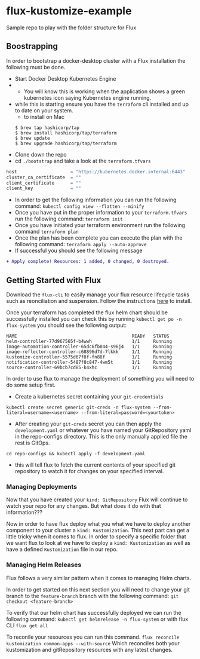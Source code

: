 # flux-kustomize-example
Sample repo to play with the folder structure for Flux


## Boostrapping
In order to bootstrap a docker-desktop cluster with a Flux installation the following must be done. 
- Start Docker Desktop Kubernetes Engine
- - You will know this is working when the application shows a green kubernetes icon saying Kubernetes engine running.
- while this is starting ensure you have the `terraform` cli installed and up to date on your system. 
    - to install on Mac
    ```shell
    $ brew tap hashicorp/tap
    $ brew install hashicorp/tap/terraform
    $ brew update
    $ brew upgrade hashicorp/tap/terraform
    ```
- Clone down the repo
- cd `./bootstrap` and take a look at the `terraform.tfvars`
```java
host                    = "https://kubernetes.docker.internal:6443"
cluster_ca_certificate  = ""
client_certificate      = ""
client_key              = ""
```
- In order to get the following information you can run the following command: `kubectl config view --flatten --minify`
- Once you have put in the proper information to your `terraform.tfvars` run the following command: `terraform init` 
- Once  you have initiated your terraform environment run the following command `terraform plan`
- Once the plan has been complete you can execute the plan with the following command: `terraform apply --auto-approve`
- If successful you should see the following message
```diff
+ Apply complete! Resources: 1 added, 0 changed, 0 destroyed.
```

## Getting Started with Flux
Download the `flux-cli` to easily manage your flux resource lifecycle tasks such as reonciliation and suspension. Follow the instructions [here](https://fluxcd.io/flux/cmd/#install-using-package-management) to install.

Once your terraform has completed the flux helm chart should be successfully installed you can check this by running `kubectl get po -n flux-system` you should see the following output: 
```shell
NAME                                           READY   STATUS    
helm-controller-77d967565f-b4wwh               1/1     Running   
image-automation-controller-65dc6fb844-s96j4   1/1     Running   
image-reflector-controller-c68896d7d-7lkkk     1/1     Running   
kustomize-controller-5575d67f8f-fn88f          1/1     Running   
notification-controller-5487f8c847-4wm5t       1/1     Running   
source-controller-69bcb7cd85-k4xhc             1/1     Running   
```
In order to use flux to manage the deployment of something you will need to do some setup first.

- Create a kubernetes secret containing your `git-credentials`
```shell
kubectl create secret generic git-creds -n flux-system --from-literal=username=<username> --from-literal=password=<yourtoken>
```
- After creating your `git-creds` secret you can then apply the `development.yaml` or whatever you have named your GitRepository yaml in the repo-configs directory. This is the only manually applied file the rest is GitOps.
```shell
cd repo-configs && kubectl apply -f development.yaml
```
  - this will tell flux to fetch the current contents of your specified git repository to watch it for changes on your specified interval.

### Managing Deployments
Now that you have created your `kind: GitRepository` Flux will continue to watch your repo for any changes. But what does it do with that information???

Now in order to have flux deploy what you what we have to deploy another component to your cluster a `kind: Kustomization`. This next part can get a little tricky when it comes to flux. In order to specify a specific folder that we want flux to look at we have to deploy a `kind: Kustomization` as well as have a defined `Kustomization` file in our repo.

### Managing Helm Releases
Flux follows a very similar pattern when it comes to managing Helm charts.

In order to get started on this next section you will need to change your git branch to the `feature-branch` branch with the following command: `git checkout <feature-branch>`

To verify that our helm chart has successfully deployed we can run the following command: `kubectl get helmrelease -n flux-system` or with flux CLI `flux get all`

To reconile your resources you can run this command.
`flux reconcile kustomization common-apps --with-source`
Which reconciles both your kustomization and gitRepository resources with any latest changes.